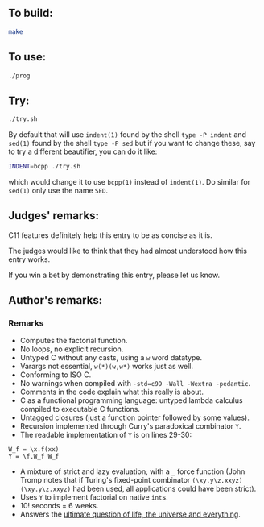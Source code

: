 ## To build:

```sh
make
```


## To use:

```sh
./prog
```


## Try:

```sh
./try.sh
```

By default that will use `indent(1)` found by the shell `type -P indent` and
`sed(1)` found by the shell `type -P sed` but if you want to change these, say
to try a different beautifier, you can do it like:

```sh
INDENT=bcpp ./try.sh
```

which would change it to use `bcpp(1)` instead of `indent(1)`. Do similar for
`sed(1)` only use the name `SED`.


## Judges' remarks:

C11 features definitely help this entry to be as concise as it is.

The judges would like to think that they had almost understood how this entry works.

If you win a bet by demonstrating this entry, please let us know.


## Author's remarks:

### Remarks

- Computes the factorial function.
- No loops, no explicit recursion.
- Untyped C without any casts, using a `w` word datatype.
- Varargs not essential, `w(*)(w,w*)` works just as well.
- Conforming to ISO C.
- No warnings when compiled with `-std=c99 -Wall -Wextra -pedantic`.
- Comments in the code explain what this really is about.
- C as a functional programming language: untyped lambda calculus compiled to
executable C functions.
- Untagged closures (just a function pointer followed by some values).
- Recursion implemented through Curry's paradoxical combinator `Y`.
- The readable implementation of `Y` is on lines 29-30:

```
W_f = \x.f(xx)
Y = \f.W_f W_f
```

- A mixture of strict and lazy evaluation, with a `_` force function
  (John Tromp notes that if Turing's fixed-point combinator
  `(\xy.y\z.xxyz)(\xy.y\z.xxyz)` had been used,
  all applications could have been strict).
- Uses `Y` to implement factorial on native `int`s.
- 10! seconds = 6 weeks.
- Answers the [ultimate question of life, the universe and
everything](https://hitchhikers.fandom.com/wiki/42).

<!--

    Copyright © 1984-2024 by Landon Curt Noll. All Rights Reserved.

    You are free to share and adapt this file under the terms of this license:

	Creative Commons Attribution-ShareAlike 4.0 International (CC BY-SA 4.0)

    For more information, see:

	https://creativecommons.org/licenses/by-sa/4.0/

-->

